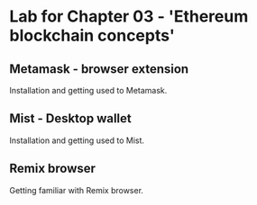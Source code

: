 # Lab for Chapter 03 - 'Ethereum blockchain concepts'

## Metamask - browser extension
Installation and getting used to Metamask. 

## Mist - Desktop wallet
Installation and getting used to Mist. 


## Remix browser
Getting familiar with Remix browser.
